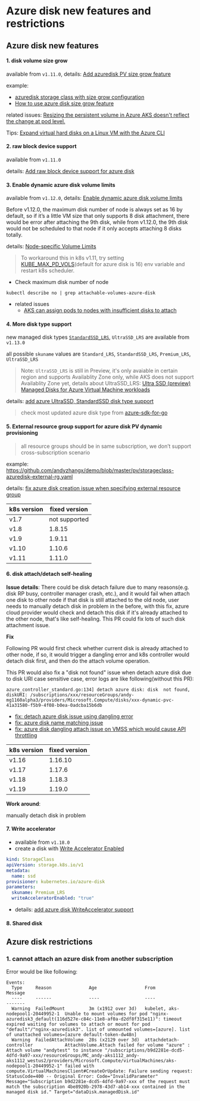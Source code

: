 # Azure disk new features and restrictions
## Azure disk new features
#### 1. disk volume size grow

available from `v1.11.0`, details: [Add azuredisk PV size grow feature](https://github.com/kubernetes/kubernetes/pull/64386)

example: 
 - [azuredisk storage class with size grow configuration](https://github.com/andyzhangx/demo/blob/master/pv/storageclass-azuredisk-sizegrow.yaml)
 - [How to use azure disk size grow feature](https://github.com/andyzhangx/demo/blob/master/linux/azuredisk/azuredisk-sizegrow.md)

related issues: [Resizing the persistent volume in Azure AKS doesn't reflect the change at pod level.](https://github.com/kubernetes/kubernetes/issues/68427)

Tips: [Expand virtual hard disks on a Linux VM with the Azure CLI](https://docs.microsoft.com/en-us/azure/virtual-machines/linux/expand-disks)

#### 2. raw block device support

available from `v1.11.0`

details: [Add raw block device support for azure disk](https://github.com/kubernetes/kubernetes/pull/63841)

#### 3. Enable dynamic azure disk volume limits

available from `v1.12.0`, details: [Enable dynamic azure disk volume limits](https://github.com/kubernetes/kubernetes/pull/67772)

Before v1.12.0, the maximum disk number of node is always set as 16 by default, so if it’s a little VM size that only supports 8 disk attachment, there would be error after attaching the 9th disk, while from v1.12.0, the 9th disk would not be scheduled to that node if it only accepts attaching 8 disks totally.

details: [Node-specific Volume Limits](https://kubernetes.io/docs/concepts/storage/storage-limits/)
> To workaround this in k8s v1.11, try setting [KUBE_MAX_PD_VOLS](https://github.com/kubernetes/kubernetes/blob/591ef236e04a515f1b582cb8d8a4ea29aaee98a3/pkg/scheduler/algorithm/predicates/predicates.go#L106)(default for azure disk is 16) env variable and restart k8s scheduler.

 - Check maximum disk number of node
```
kubectl describe no | grep attachable-volumes-azure-disk
```

 - related issues
   - [AKS can assign pods to nodes with insufficient disks to attach](https://github.com/kubernetes/kubernetes/issues/77225#issuecomment-582783869)

#### 4. More disk type support

new managed disk types [`StandardSSD_LRS`](https://aka.ms/StandardSSDBlog), `UltraSSD_LRS` are available from `v1.13.0`

all possible `skuname` values are `Standard_LRS`, `StandardSSD_LRS`, `Premium_LRS`, `UltraSSD_LRS`
> Note: `UltraSSD_LRS` is still in Preview, it's only avaiable in certain region and supports Availablity Zone only, while AKS does not support Availablity Zone yet, details about UltraSSD_LRS: [Ultra SSD (preview) Managed Disks for Azure Virtual Machine workloads](https://docs.microsoft.com/en-us/azure/virtual-machines/linux/disks-ultra-ssd)

details: [add azure UltraSSD, StandardSSD disk type support](https://github.com/kubernetes/kubernetes/pull/70477)
 > check most updated azure disk type from [azure-sdk-for-go](https://github.com/Azure/azure-sdk-for-go/blob/master/services/compute/mgmt/2019-03-01/compute/models.go#L322-L328)

#### 5. External resource group support for azure disk PV dynamic provisioning
> all resource groups should be in same subscription, we don’t support cross-subscription scenario

example: https://github.com/andyzhangx/demo/blob/master/pv/storageclass-azuredisk-external-rg.yaml

details: [fix azure disk creation issue when specifying external resource group](https://github.com/kubernetes/kubernetes/pull/65516)

| k8s version | fixed version |
| ---- | ---- |
| v1.7 | not supported |
| v1.8 | 1.8.15 |
| v1.9 | 1.9.11 |
| v1.10 | 1.10.6 |
| v1.11 | 1.11.0 |

#### 6. disk attach/detach self-healing

**Issue details**:
There could be disk detach failure due to many reasons(e.g. disk RP busy, controller manager crash, etc.), and it would fail when attach one disk to other node if that disk is still attached to the old node, user needs to manually detach disk in problem in the before, with this fix, azure cloud provider would check and detach this disk if it's already attached to the other node, that's like self-healing. This PR could fix lots of such disk attachment issue.

**Fix**

Following PR would first check whether current disk is already attached to other node, if so, it would trigger a dangling error and k8s controller would detach disk first, and then do the attach volume operation.

This PR would also fix a "disk not found" issue when detach azure disk due to disk URI case sensitive case, error logs are like following(without this PR):
```
azure_controller_standard.go:134] detach azure disk: disk  not found, diskURI: /subscriptions/xxx/resourceGroups/andy-mg1160alpha3/providers/Microsoft.Compute/disks/xxx-dynamic-pvc-41a31580-f5b9-4f08-b0ea-0adcba15b6db
```
 - [fix: detach azure disk issue using dangling error](https://github.com/kubernetes/kubernetes/pull/81266)
 - [fix: azure disk name matching issue](https://github.com/kubernetes/kubernetes/pull/81720)
 - [fix: azure disk dangling attach issue on VMSS which would cause API throttling](https://github.com/kubernetes/kubernetes/pull/90749)

| k8s version | fixed version |
| ---- | ---- |
| v1.16 | 1.16.10 |
| v1.17 | 1.17.6 |
| v1.18 | 1.18.3 |
| v1.19 | 1.19.0 |

**Work around**:

manually detach disk in problem

#### 7. Write accelerator

- available from `v1.18.0`
- create a disk with [Write Accelerator Enabled](https://docs.microsoft.com/en-us/azure/virtual-machines/windows/how-to-enable-write-accelerator)
```yaml
kind: StorageClass
apiVersion: storage.k8s.io/v1
metadata:
  name: ssd
provisioner: kubernetes.io/azure-disk
parameters:
  skuname: Premium_LRS
  writeAcceleratorEnabled: "true"
```
 - details: [add azure disk WriteAccelerator support](https://github.com/kubernetes/kubernetes/pull/87945)

#### 8. Shared disk

## Azure disk restrictions
### 1. cannot attach an azure disk from another subscription
Error would be like following:
```
Events:
  Type     Reason              Age                  From                               Message
  ----     ------              ----                 ----                               -------
  Warning  FailedMount         3m (x1912 over 3d)   kubelet, aks-nodepool1-20449952-1  Unable to mount volumes for pod "nginx-azuredisk3_default(116d527e-c84c-11e8-af0a-d2df8f315e11)": timeout expired waiting for volumes to attach or mount for pod "default"/"nginx-azuredisk3". list of unmounted volumes=[azure]. list of unattached volumes=[azure default-token-dw48n]
  Warning  FailedAttachVolume  28s (x2129 over 3d)  attachdetach-controller            AttachVolume.Attach failed for volume "azure" : Attach volume "andytest" to instance "/subscriptions/b9d2281e-dcd5-4dfd-9a97-xxx/resourceGroups/MC_andy-aks1112_andy-aks1112_westus2/providers/Microsoft.Compute/virtualMachines/aks-nodepool1-20449952-1" failed with compute.VirtualMachinesClient#CreateOrUpdate: Failure sending request: StatusCode=400 -- Original Error: Code="InvalidParameter" Message="Subscription b9d2281e-dcd5-4dfd-9a97-xxx of the request must match the subscription 4be8920b-2978-43d7-ab14-xxx contained in the managed disk id." Target="dataDisk.managedDisk.id"
```
